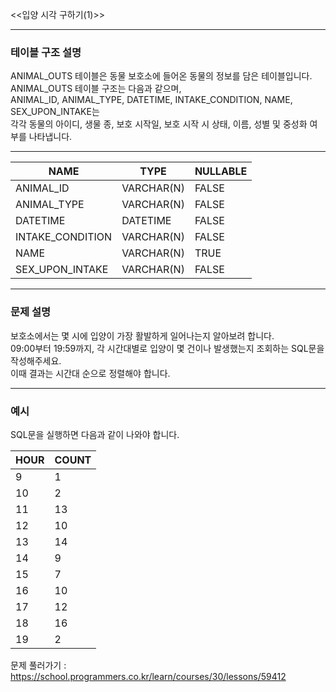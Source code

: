 <<입양 시각 구하기(1)>>  

-----

### **테이블 구조 설명**  
ANIMAL_OUTS 테이블은 동물 보호소에 들어온 동물의 정보를 담은 테이블입니다.  
ANIMAL_OUTS 테이블 구조는 다음과 같으며,  
ANIMAL_ID, ANIMAL_TYPE, DATETIME, INTAKE_CONDITION, NAME, SEX_UPON_INTAKE는  
각각 동물의 아이디, 생물 종, 보호 시작일, 보호 시작 시 상태, 이름, 성별 및 중성화 여부를 나타냅니다.  

---

|NAME|TYPE|NULLABLE|
|------|---|---|
|ANIMAL_ID|VARCHAR(N)|FALSE|
|ANIMAL_TYPE|VARCHAR(N)|FALSE|
|DATETIME|DATETIME|FALSE|
|INTAKE_CONDITION|VARCHAR(N)|FALSE|
|NAME|VARCHAR(N)|TRUE|
|SEX_UPON_INTAKE|VARCHAR(N)|FALSE|

---

### **문제 설명**  
보호소에서는 몇 시에 입양이 가장 활발하게 일어나는지 알아보려 합니다.  
09:00부터 19:59까지, 각 시간대별로 입양이 몇 건이나 발생했는지 조회하는 SQL문을 작성해주세요.  
이때 결과는 시간대 순으로 정렬해야 합니다.  

---

### **예시**  
SQL문을 실행하면 다음과 같이 나와야 합니다.  


|HOUR|COUNT|
|------|------|
|9|1|
|10|2|
|11|13|
|12|10|
|13|14|
|14|9|
|15|7|
|16|10|
|17|12|
|18|16|
|19|2|



문제 풀러가기 : https://school.programmers.co.kr/learn/courses/30/lessons/59412
